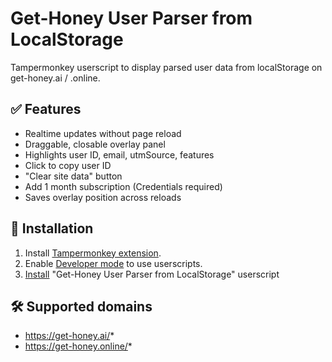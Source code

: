 # Get-Honey User Parser from LocalStorage

Tampermonkey userscript to display parsed user data from localStorage on get-honey.ai / .online.

## ✅ Features

- Realtime updates without page reload
- Draggable, closable overlay panel
- Highlights user ID, email, utmSource, features
- Click to copy user ID
- "Clear site data" button
- Add 1 month subscription (Credentials required)
- Saves overlay position across reloads

## 🔗 Installation

1. Install [Tampermonkey extension](https://www.tampermonkey.net/).
2. Enable [Developer mode](https://www.tampermonkey.net/faq.php?locale=en#Q209) to use userscripts.
3. [Install](https://raw.githubusercontent.com/bohdan-gen-tech/gethoney-user-parser/main/get-honey-user-parser.user.js) "Get-Honey User Parser from LocalStorage" userscript

## 🛠 Supported domains
- https://get-honey.ai/*
- https://get-honey.online/*
